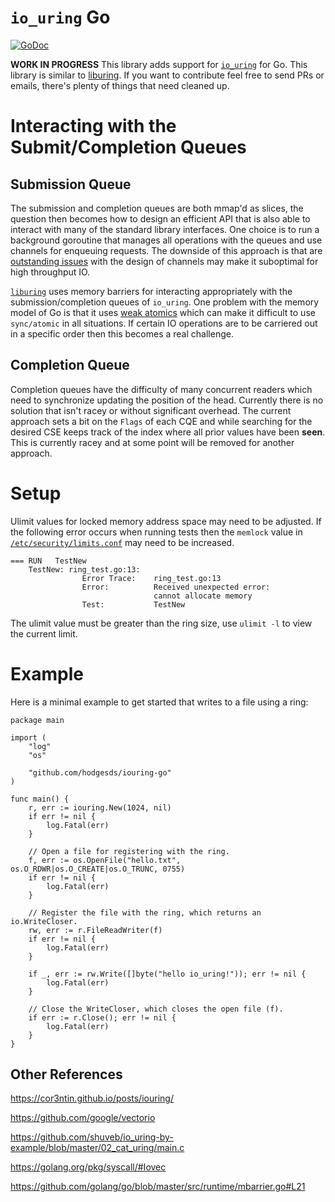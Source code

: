 # `io_uring` Go
[![GoDoc](https://godoc.org/github.com/hodgesds/iouring-go?status.svg)](https://godoc.org/github.com/hodgesds/iouring-go)

**WORK IN PROGRESS** This library adds support for [`io_uring`](https://kernel.dk/io_uring.pdf) for
Go. This library is similar to [liburing](https://github.com/axboe/liburing).
If you want to contribute feel free to send PRs or emails, there's plenty of
things that need cleaned up.

# Interacting with the Submit/Completion Queues

## Submission Queue
The submission and completion queues are both mmap'd as slices, the question
then becomes how to design an efficient API that is also able to interact with
many of the standard library interfaces. One choice is to run a background
goroutine that manages all operations with the queues and use channels for
enqueuing requests. The downside of this approach is that are [outstanding
issues](https://github.com/golang/go/issues/8899) with the design of channels
may make it suboptimal for high throughput IO.

[`liburing`](https://github.com/axboe/liburing) uses memory barriers for
interacting appropriately with the submission/completion queues of `io_uring`.
One problem with the memory model of Go is that it uses [weak
atomics](https://github.com/golang/go/issues/5045) which can make it difficult
to use `sync/atomic` in all situations. If certain IO operations are to be
carriered out in a specific order then this becomes a real challenge.

## Completion Queue
Completion queues have the difficulty of many concurrent readers which
need to synchronize updating the position of the head. Currently there
is no solution that isn't racey or without significant overhead. The
current approach sets a bit on the `Flags` of each CQE and while searching
for the desired CSE keeps track of the index where all prior values have
been **seen**. This is currently racey and at some point will be removed
for another approach.


# Setup
Ulimit values for locked memory address space may need to be adjusted. If the
following error occurs when running tests then the `memlock` value in
[`/etc/security/limits.conf`](https://linux.die.net/man/5/limits.conf) may need
to be increased.

```
=== RUN   TestNew
    TestNew: ring_test.go:13:
                Error Trace:    ring_test.go:13
                Error:          Received unexpected error:
                                cannot allocate memory
                Test:           TestNew
```

The ulimit value must be greater than the ring size, use `ulimit -l` to view
the current limit.


# Example
Here is a minimal example to get started that writes to a file using a ring:

```
package main

import (
	"log"
	"os"

	"github.com/hodgesds/iouring-go"
)

func main() {
	r, err := iouring.New(1024, nil)
	if err != nil {
		log.Fatal(err)
	}

	// Open a file for registering with the ring.
	f, err := os.OpenFile("hello.txt", os.O_RDWR|os.O_CREATE|os.O_TRUNC, 0755)
	if err != nil {
		log.Fatal(err)
	}

	// Register the file with the ring, which returns an io.WriteCloser.
	rw, err := r.FileReadWriter(f)
	if err != nil {
		log.Fatal(err)
	}

	if _, err := rw.Write([]byte("hello io_uring!")); err != nil {
		log.Fatal(err)
	}

	// Close the WriteCloser, which closes the open file (f).
	if err := r.Close(); err != nil {
		log.Fatal(err)
	}
}
```

## Other References
https://cor3ntin.github.io/posts/iouring/

https://github.com/google/vectorio

https://github.com/shuveb/io_uring-by-example/blob/master/02_cat_uring/main.c

https://golang.org/pkg/syscall/#Iovec

https://github.com/golang/go/blob/master/src/runtime/mbarrier.go#L21
